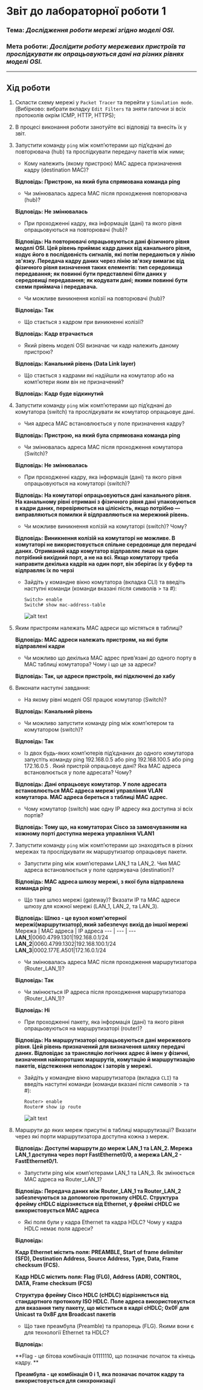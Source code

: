 # Звіт до лабораторної роботи 1
### Тема: _Дослідження роботи мережі згідно моделі OSI._
### Мета роботи: _Дослідити роботу мережевих пристроїв та прослідкувати як опрацьовуються дані на різних рівнях моделі OSI._
---
## Хід роботи
1. Скласти схему мережі у `Packet Tracer` та перейти у `Simulation mode`. (Вибірково: вибрати вкладку `Edit Filters` та зняти галочки зі всіх протоколів окрім ICMP, HTTP, HTTPS);
1. В процесі виконання роботи занотуйте всі відповіді та внесіть їх у звіт.
1. Запустити команду `ping` між комп’ютерами що під’єднані до повторювача (hub) та прослідкувати передачу пакетів між ними;
    - Кому належить (якому пристрою) MAC адреса призначення кадру (destination МАС)?
    
    **Відповідь: Пристрою, на який була спрямована команда ping**
    
    - Чи змінювалась адреса MAC після проходження повторювача (hub)?
    
    **Відповідь: Не змінювалась**
    
    - При проходженні кадру, яка інформація (дані) та якого рівня опрацьовуються на повторювачі (hub)?
    
    **Відповідь: На повторювачі опрацьовуються дані фізичного рівня моделі OSI. Цей рівень приймає кадр даних від канального рівня, кодує його в послідовність сигналів, які потім передаються у лінію зв'язку. Передача кадру даних через лінію зв'язку вимагає від фізичного рівня визначення таких елементів: тип середовища передавання; як повинні бути представлені біти даних у середовищі передавання; як кодувати дані; якими повинні бути схеми приймача і передавача.**
    
    - Чи можливе виникнення колізії на повторювачі (hub)?
    
    **Відповідь: Так**
    
    - Що стається з кадром при виникненні колізії?
    
    **Відповідь: Кадр втрачається**
    
    - Який рівень моделі OSI визначає чи кадр належить даному пристрою?
    
    **Відповідь: Канальний рівень (Data Link layer)**
    
    - Що стається з кадрами які надійшли на комутатор або на комп’ютери яким він не призначений?
   
    **Відповідь: Кадр буде відкинутий**
    
1. Запустити команду `ping` між комп’ютерами що під’єднані до комутатора (switch) та прослідкувати як комутатор опрацьовує дані.
    - Чия адреса MAC встановлюється у поле призначення кадру?
    
    **Відповідь: Пристрою, на який була спрямована команда ping**
    
    - Чи змінювалась адреса MAC після проходження комутатора (Switch)?
    
    **Відповідь: Не змінювалась**
    
    - При проходженні кадру, яка інформація (дані) та якого рівня опрацьовуються на комутаторі (switch)?
    
    **Відповідь: На комутаторі опрацьовуються дані канального рівня. На канальному рівні отримані з фізичного рівня дані упаковуються в кадри даних, перевіряються на цілісність, якщо потрібно — виправляються помилки й відправляються на мережний рівень.**
    
    - Чи можливе виникнення колізій на комутаторі (switch)? Чому?
    
    **Відповідь: Виникнення колізій на комутаторі не можливе. В комутаторі не використовується спільне середовище для передачі даних. Отриманий кадр комутатор відправляє лише на один потрібний вихідний порт, а не на всі. Якщо комутатору треба направити декілька кадрів на один порт, він зберігає їх у буфер та відправляє їх по черзі**
    
    - Зайдіть у командне вікно комутатора (вкладка CLI) та введіть наступні команди (команди вказані після символів > та #):
        ```shell script
        Switch> enable
        Switch# show mac-address-table
        ```
        ![alt text](https://github.com/1nazar13/Lab---TOTK---2021/blob/main/Lab-1/l1.png)
        
1. Яким пристроям належать МАС адреси що містяться в таблиці?

    **Відповідь: МАС адреси належать пристроям, на які були відправлені кадри**
    
    - Чи можливо що декілька МАС адрес прив’язані до одного порту в МАС таблиці комутатора? Чому і що це за адреси?
    
    **Відповідь: Так, це адреси пристроїв, які підключені до хабу**
    
1. Виконати наступні завдання:
    - На якому рівні моделі OSI працює комутатор (Switch)?
    
    **Відповідь: Канальний рівень**
    
    - Чи можливо запустити команду ping між комп’ютером та комутатором (switch)?
    
    **Відповідь: Так**
    
    - Із двох будь-яких комп’ютерів під’єднаних до одного комутатора запустіть команду ping 192.168.0.5 або ping 192.168.100.5 або ping 172.16.0.5 . Який пристрій опрацьовує дані? Яка МАС адреса встановлюється у поле адресата? Чому?
    
    **Відповідь: Дані опрацьовує комутатор. У поле адресата встановлюється MAC адреса мережі управління VLAN комутатора. МАС адреса береться з таблиці МАС адрес.**
    
    - Чому комутатор (switch) має одну ІР адресу яка доступна зі всіх портів?
    
    **Відповідь: Тому що, на комутаторах Cisco за замовчуванням на кожному порті доступна мережа управління VLAN1**
    
1. Запустити команду `ping` між комп’ютерами що знаходяться в різних мережах та прослідкувати як маршрутизатор опрацьовує пакети.
    - Запустити ping між комп’ютерами LAN_1 та LAN_2. Чия МАС адреса встановлюється у поле одержувача (destination)?
    
    **Відповідь: МАС адреса шлюзу мережі, з якої була відправлена команда ping**
    
    - Що таке шлюз мережі (gateway)? Вказати IP та МАС адреси шлюзу для кожної мережі (LAN_1, LAN_2, та LAN_3).
    
    **Відповідь: Шлюз - це вузол комп'ютерної мережі(маршрутизатор),який забезпечує вихід до іншої мережі**
      Мережа | МАС адреса | ІР адреса
      --- | --- | ---
      **LAN_1**|0060.4799.1301|192.168.0.1/24
      **LAN_2**|0060.4799.1302|192.168.100.1/24
      **LAN_3**|0002.177Е.А501|172.16.0.1/24
    
    - Чи змінювалась адреса MAC після проходження маршрутизатора (Router_LAN_1)? 
    
    **Відповідь: Так**
    
    - Чи змінюється ІР адреса після проходження маршрутизатора (Router_LAN_1)?
    
    **Відповідь: Ні**
    
    - При проходженні пакету, яка інформація (дані) та якого рівня опрацьовуються на маршрутизаторі (router)?
    
    **Відповідь: На маршрутизаторі опрацьовуються дані мережевого рівня. Цей рівень призначений для визначення шляху передачі даних. Відповідає за трансляцію логічних адрес й імен у фізичні, визначення найкоротших маршрутів, комутацію й маршрутизацію пакетів, відстеження неполадок і заторів у мережі.**
    
    - Зайдіть у командне вікно маршрутизатора (вкладка `CLI`) та введіть наступні команди (команди вказані після символів > та #):
        ```shell script
        Router> enable
        Router# show ip route
        ```
        ![alt text](https://github.com/1nazar13/Lab---TOTK---2021/blob/main/Lab-1/l1.2.png)
        
1. Маршрути до яких мереж присутні в таблиці маршрутизації? Вказати через які порти маршрутизатора доступна кожна з мереж.

    **Відповідь: Доступні маршрути до мереж LAN_1 та LAN_2. Мережа LAN_1 доступна через порт FastEthernet0/0, а мережа LAN_2 - FastEthernet0/1.**
    
    - Запустити ping між комп’ютерами LAN_1 та LAN_3. Як змінюється МАС адреса на Router_LAN_1?
    
    **Відповідь:  Передача даних між Router_LAN_1 та Router_LAN_2 забезпечуються за допомогою протоколу cHDLC. Структура фрейму cHDLC відрізняється від Ethernet, у фреймі cHDLC не використовується MAC адреса**
    
    - Які поля були у кадра Ethernet та кадра HDLC? Чому у кадра HDLC немає поля адреси?
    
    **Відповідь:**
    
    **Кадр Ethernet містить поля: PREAMBLE, Start of frame delimiter (SFD), Destination Address, Source Address, Type, Data, Frame checksum (FCS).**
    
    **Кадр HDLC містить поля: Flag (FLG), Address (ADR), CONTROL, DATA, Frame checksum (FCS)**
    
    **Структура фрейму Cisco HDLC (cHDLC) відрізняється від стандартного протоколу ISO HDLC. Поле адреса використовується для вказання типу пакету, що міститься в кадрі cHDLC; 0x0F для Unicast та 0x8F для Broadcast пакетів**
    
    - Що таке преамбула (Preamble) та прапорець (FLG). Якими вони є для технології Ethernet та HDLC?
    
    **Відповідь:**
    
    **Flag - це бітова комбінація 01111110, що позначає початок та кінець кадру. **
    
    **Преамбула - це комбінація 0 і 1, яка позначає початок кадру та використовується для синхронизації**
    

